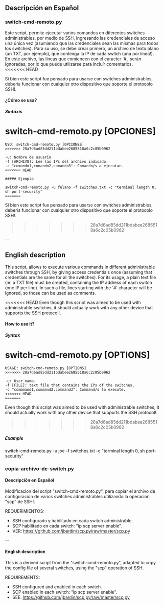 
## Descripción en Español

### switch-cmd-remoto.py

Este script, permite ejecutar varios comandos en diferentes switches administrables, por medio de SSH, ingresando las credenciales de acceso una única vez (asumiendo que las credenciales sean las mismas para todos los switches). Para su uso, se debe crear primero, un archivo de texto plano (un TXT, por ejemplo), que contenga la IP de cada switch (una por línea!). En este archivo, las líneas que comiencen con el caracter '#', serán ignoradas, por lo que puede utilizarse para incluír comentarios.   
<<<<<<< HEAD

Si bien este script fue pensado para usarse con switches administrables, debería funcionar con cualquier otro dispositivo que soporte el protocolo SSH!. 

#### ¿Cómo se usa?

##### Sintáxis

switch-cmd-remoto.py [OPCIONES]
=======
```
USO: switch-cmd-remoto.py [OPCIONES]
>>>>>>> 28a7d6ad85dd211bdabee2685518a6c2c05b0962

-u: Nombre de usuario     
-f [ARCHIVO]: Lee las IPs del archivo indicado. 
-c "comando1,comando2,comando3": Comando/s a ejecutar.
<<<<<<< HEAD

##### Ejemplo

switch-cmd-remoto.py -u fulano -f switches.txt -c "terminal length 0, sh port-security"
=======
```
Si bien este script fue pensado para usarse con switches administrables, debería funcionar con cualquier otro dispositivo que soporte el protocolo SSH!. 
>>>>>>> 28a7d6ad85dd211bdabee2685518a6c2c05b0962

--

## English description

This script, allows to execute various commands in different administrable switches through SSH, by giving access credentials once (assuming that credentials are the same for all the switches). For its usage, a plain text file (ie: a TXT file) must be created, containing the IP address of each switch (one IP per line). In such a file, lines starting with the '#' character will be ignored, so those can be used as comments.

<<<<<<< HEAD
Even though this script was aimed to be used with administrable switches, it should actually work with any other device that supports the SSH protocol!. 

#### How to use it?

##### Syntax

switch-cmd-remoto.py [OPTIONS]
=======
```
USAGE: switch-cmd-remoto.py [OPTIONS]
>>>>>>> 28a7d6ad85dd211bdabee2685518a6c2c05b0962

-u: User name.
-f [FILE]: text file that contains the IPs of the switches. 
-c "commmand1,command2,command3": Command/s to execute.
<<<<<<< HEAD
=======
``` 
Even though this script was aimed to be used with administrable switches, it should actually work with any other device that supports the SSH protocol!. 
>>>>>>> 28a7d6ad85dd211bdabee2685518a6c2c05b0962

##### Example

switch-cmd-remoto.py -u joe -f switches.txt -c "terminal length 0, sh port-security"
   

### copia-archivo-de-switch.py 

#### Descripción en Español

Modificacion del script "switch-cmd-remoto.py", para copiar el archivo de configuracion de varios switches administrables utilizando la operacion "scp" de SSH!.

REQUERIMIENTOS:
 * SSH configurado y habilitado en cada switch administrable.
 * SCP habilitado en cada switch: "ip scp server enable".
 * VER: https://github.com/jbardin/scp.py/raw/master/scp.py

--

#### English description

This is a derived script from the "switch-cmd-remoto.py", adapted to copy the config file of several switches, using the "scp" operation of SSH.  

REQUIREMENTS:
 * SSH configured and enabled in each switch.
 * SCP enabled in each switch: "ip scp server enable".
 * SEE: https://github.com/jbardin/scp.py/raw/master/scp.py 

